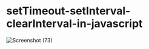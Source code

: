 # setTimeout-setInterval-clearInterval-in-javascript
![Screenshot (73)](https://github.com/Aashif10/setTimeout-setInterval-clearInterval-in-javascript/assets/163505856/65748f72-47a3-4b22-b777-6e4dfc00f08f)
